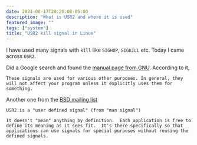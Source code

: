 ```yaml
---
date: 2021-08-17T20:20:08-05:00
description: "What is USR2 and where it is used"
featured_image: ""
tags: ["system"]
title: "USR2 kill signal in Linux"
---
```


I have used many signals with `kill` like `SIGHUP`, `SIGKILL` etc. Today I came across `USR2`. 

Did a Google search and found the [manual page from GNU](https://www.gnu.org/software/libc/manual/html_node/Miscellaneous-Signals.html). According to it,

```
These signals are used for various other purposes. In general, they will not affect your program unless it explicitly uses them for something.
```

Another one from the [BSD mailing list](https://lists.freebsd.org/pipermail/freebsd-questions/2007-August/156889.html)

```
USR2 is a "user defined signal" (from "man signal")

It doesn't "mean" anything by definition.  Each application is free to define its meaning as it sees fit.  It's there specifically so that applications can use signals for special purposes without reusing the defined signals.
```
